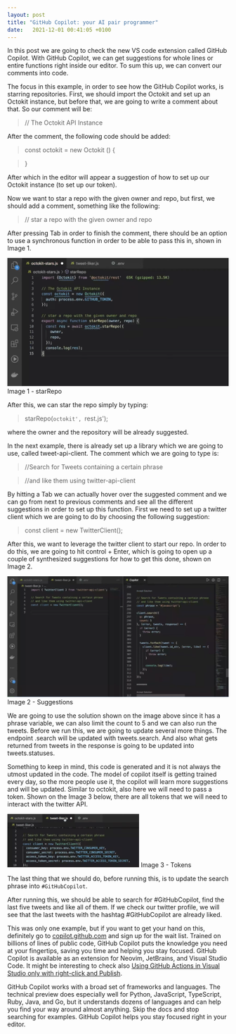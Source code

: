 ```yaml
---
layout: post
title: "GitHub Copilot: your AI pair programmer"
date:   2021-12-01 00:41:05 +0100
---
```


In this post we are going to check the new VS code extension called GitHub Copilot. With GitHub Copilot, we can get suggestions for whole lines or entire functions right inside our editor. To sum this up, we can convert our comments into code.

The focus in this example, in order to see how the GitHub Copilot works, is starring repositories. First, we should import the Octokit and set up an Octokit instance, but before that, we are going to write a comment about that. So our comment will be:

> // The Octokit API Instance

After the comment, the following code should be added:

> const octokit = new Octokit () {

> }

After which in the editor will appear a suggestion of how to set up our Octokit instance (to set up our token).

Now we want to star a repo with the given owner and repo, but first, we should add a comment, something like the following:

> // star a repo with the given owner and repo

After pressing Tab in order to finish the comment, there should be an option to use a synchronous function in order to be able to pass this in, shown in Image 1.

![Image 1 - starRepo](/assets/images/2021/12/Image-1-starRepo-1024x591.png)
Image 1 - starRepo

After this, we can star the repo simply by typing:

> starRepo(`octokit', `rest.js');

where the owner and the repository will be already suggested.

In the next example, there is already set up a library which we are going to use, called tweet-api-client. The comment which we are going to type is:

> //Search for Tweets containing a certain phrase

> //and like them using twitter-api-client

By hitting a Tab we can actually hover over the suggested comment and we can go from next to previous comments and see all the different suggestions in order to set up this function. First we need to set up a twitter client which we are going to do by choosing the following suggestion:

> const client = new TwitterClient();

After this, we want to leverage the twitter client to start our repo. In order to do this, we are going to hit control + Enter, which is going to open up a couple of synthesized suggestions for how to get this done, shown on Image 2.

![Image 2 - Suggestions](/assets/images/2021/12/Image-2-Suggestions-1024x557.png)
Image 2 - Suggestions

We are going to use the solution shown on the image above since it has a phrase variable, we can also limit the count to 5 and we can also run the tweets. Before we run this, we are going to update several more things. The endpoint .search will be updated with tweets.search. And also what gets returned from tweets in the response is going to be updated into tweets.statuses.

Something to keep in mind, this code is generated and it is not always the utmost updated in the code. The model of copilot itself is getting trained every day, so the more people use it, the copilot will learn more suggestions and will be updated. Similar to octokit, also here we will need to pass a token. Shown on the Image 3 below, there are all tokens that we will need to interact with the twitter API.

![Image 3 - Tokens](/assets/images/2021/12/Image-3-Tokens-300x121.png)
Image 3 - Tokens

The last thing that we should do, before running this, is to update the search phrase into `#GitHubCopilot`.

After running this, we should be able to search for #GitHubCopilot, find the last five tweets and like all of them. If we check our twitter profile, we will see that the last tweets with the hashtag #GitHubCopilot are already liked.

This was only one example, but if you want to get your hand on this, definitely go to [copilot.github.com](https://github.com/features/copilot/signup) and sign up for the wait list. Trained on billions of lines of public code, GitHub Copilot puts the knowledge you need at your fingertips, saving you time and helping you stay focused. GitHub Copilot is available as an extension for Neovim, JetBrains, and Visual Studio Code. It might be interesting to check also [Using GitHub Actions in Visual Studio only with right-click and Publish](https://mohamedradwan.com/2021/10/06/using-github-actions-in-visual-studio-only-with-right-click-and-publish/).

GitHub Copilot works with a broad set of frameworks and languages. The technical preview does especially well for Python, JavaScript, TypeScript, Ruby, Java, and Go, but it understands dozens of languages and can help you find your way around almost anything. Skip the docs and stop searching for examples. GitHub Copilot helps you stay focused right in your editor.
